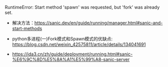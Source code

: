 


RuntimeError: Start method 'spawn' was requested, but 'fork' was already set.

- 解决方法：https://sanic.dev/en/guide/running/manager.html#sanic-and-start-methods
- python多进程(一)Fork模式和Spawn模式的优缺点: https://blog.csdn.net/weixin_42575811/article/details/134041691





- https://ida3.cn/zh/guide/deployment/running.html#sanic-%E6%9C%8D%E5%8A%A1%E5%99%A8-sanic-server


